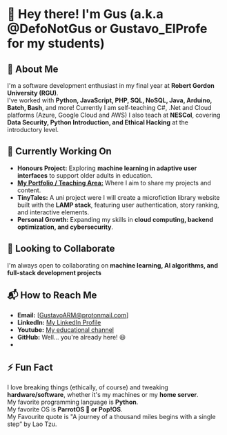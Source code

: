 # 👋 Hey there! I'm Gus (a.k.a @DefoNotGus or Gustavo_ElProfe for my students)  

## 🚀 About Me  
I'm a software development enthusiast in my final year at **Robert Gordon University (RGU)**.  
I've worked with **Python, JavaScript, PHP, SQL, NoSQL, Java, Arduino, Batch, Bash**, and more!
Currently I am self-teaching C#, .Net and Cloud platforms (Azure, Google Cloud and AWS)
I also teach at **NESCol**, covering **Data Security, Python Introduction, and Ethical Hacking** at the introductory level.  

## 🎯 Currently Working On  
- **Honours Project:** Exploring **machine learning in adaptive user interfaces** to support older adults in education.
- **[My Portfolio / Teaching Area:](gustavoelprofe.com)** Where I aim to share my projects and content.  
- **TinyTales:** A uni project were I will create a microfiction library website built with the **LAMP stack**, featuring user authentication, story ranking, and interactive elements.  
- **Personal Growth:** Expanding my skills in **cloud computing, backend optimization, and cybersecurity**.  

## 🤝 Looking to Collaborate  
I'm always open to collaborating on **machine learning, AI algorithms, and full-stack development projects**

## 📬 How to Reach Me  
- **Email:** [GustavoARM@protonmail.com]  
- **LinkedIn:** [My LinkedIn Profile](https://www.linkedin.com/in/gustavo-rangel-professional/)
- **Youtube:** [My educational channel](https://www.youtube.com/@GustavoElProfe)
- **GitHub:** Well... you're already here! 😆
- 
## ⚡ Fun Fact  
I love breaking things (ethically, of course) and tweaking **hardware/software**, whether it's my machines or my **home server**.  
My favorite programming language is **Python**.  
My favorite OS is **ParrotOS 🦜 or Pop!OS**.  
My Favourite quote is "A journey of a thousand miles begins with a single step” by Lao Tzu. 
